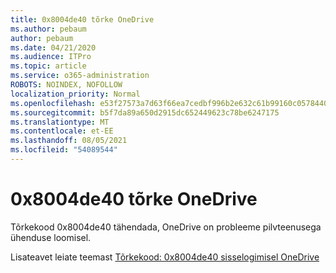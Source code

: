 ```yaml
---
title: 0x8004de40 tõrke OneDrive
ms.author: pebaum
author: pebaum
ms.date: 04/21/2020
ms.audience: ITPro
ms.topic: article
ms.service: o365-administration
ROBOTS: NOINDEX, NOFOLLOW
localization_priority: Normal
ms.openlocfilehash: e53f27573a7d63f66ea7cedbf996b2e632c61b99160c0578440e33b19a598714
ms.sourcegitcommit: b5f7da89a650d2915dc652449623c78be6247175
ms.translationtype: MT
ms.contentlocale: et-EE
ms.lasthandoff: 08/05/2021
ms.locfileid: "54089544"
---
```

# <a name="fix-0x8004de40-error-in-onedrive"></a>0x8004de40 tõrke OneDrive

Tõrkekood 0x8004de40 tähendada, OneDrive on probleeme pilvteenusega ühenduse loomisel. 

Lisateavet leiate teemast [Tõrkekood: 0x8004de40 sisselogimisel OneDrive](/sharepoint/troubleshoot/administration/error-0x8004de40-in-onedrive)